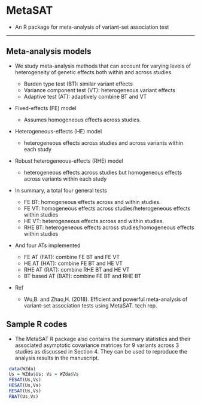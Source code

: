 # MetaSAT
 - An R package for meta-analysis of variant-set association test

-----
## Meta-analysis models
 - We study meta-analysis methods that can account for varying levels of
     heterogeneity of genetic effects both within and across studies.
   - Burden type test (BT): similar variant effects
   - Variance component test (VT): heterogeneous variant effects
   - Adaptive test (AT): adaptively combine BT and VT
 - Fixed-effects (FE) model 
   - Assumes homogeneous effects across studies.
 - Heterogeneous-effects (HE) model
   - heterogeneous effects across studies and across variants within each study
 - Robust heterogeneous-effects (RHE) model
   - heterogeneous effects across studies but homogeneous effects across variants within each study
 - In summary, a total four general tests
   - FE BT: homogeneous effects across and within studies.
   - FE VT: homogeneous effects across studies/heterogeneous effects within studies
   - HE VT: heterogeneous effects across and within studies.
   - RHE BT: heterogeneous effects across studies/homogeneous effects within studies
 - And four ATs implemented
   - FE AT (FAT): combine FE BT and FE VT 
   - HE AT (HAT): combine FE BT and HE VT
   - RHE AT (RAT): combine RHE BT and HE VT
   - BT based AT (BAT): combine FE BT and RHE BT

 - Ref
   - Wu,B. and Zhao,H. (2018). Efficient and powerful meta-analysis of variant-set association tests using MetaSAT. tech rep. 

## Sample R codes
 - The MetaSAT R package also contains the summary statistics and their associated asymptotic covariance matrices 
for 9 variants across 3 studies as discussed in Section 4.
They can be used to reproduce the analysis results in the manuscript.
```R
 data(WZda)
 Us = WZda$Us; Vs = WZda$Vs
 FESAT(Us,Vs)
 HESAT(Us,Vs)
 RESAT(Us,Vs)
 RBAT(Us,Vs)
```
